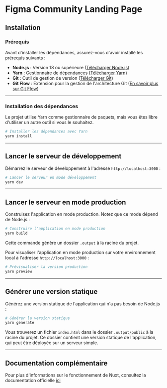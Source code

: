 # Figma Community Landing Page

## Installation

### Prérequis

Avant d'installer les dépendances, assurez-vous d'avoir installé les prérequis suivants :
- **Node.js** : Version 18 ou supérieure ([Télécharger Node.js](https://nodejs.org))
- **Yarn** : Gestionnaire de dépendances ([Télécharger Yarn](https://yarnpkg.com/))
- **Git** : Outil de gestion de version ([Télécharger Git](https://git-scm.com/))
- **Git Flow** : Extension pour la gestion de l'architecture Git ([En savoir plus sur Git Flow](https://danielkummer.github.io/git-flow-cheatsheet/))

---

### Installation des dépendances

Le projet utilise Yarn comme gestionnaire de paquets, mais vous êtes libre d'utiliser un autre outil si vous le souhaitez.

```bash
# Installer les dépendances avec Yarn
yarn install
```

---

## Lancer le serveur de développement

Démarrez le serveur de développement à l'adresse `http://localhost:3000` :

```bash
# Lancer le serveur en mode développement
yarn dev
```

---

## Lancer le serveur en mode production

Construisez l'application en mode production. Notez que ce mode dépend de Node.js :

```bash
# Construire l'application en mode production
yarn build
```

Cette commande génère un dossier `.output` à la racine du projet.

Pour visualiser l'application en mode production sur votre environnement local à l'adresse `http://localhost:3000` :

```bash
# Prévisualiser la version production
yarn preview
```

---

## Générer une version statique

Générez une version statique de l'application qui n'a pas besoin de Node.js :

```bash
# Générer la version statique
yarn generate
```

Vous trouverez un fichier `index.html` dans le dossier `.output/public` à la racine du projet. Ce dossier contient une version statique de l'application, qui peut être déployée sur un serveur simple.

---

## Documentation complémentaire

Pour plus d'informations sur le fonctionnement de Nuxt, consultez la documentation officielle [ici](https://nuxt.com/)